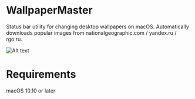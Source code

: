 # WallpaperMaster

Status bar utility for changing desktop wallpapers on macOS.
Automatically downloads popular images from nationalgeographic.com / yandex.ru / rgo.ru.

![Alt text](/chist/WallpaperMaster/preview.jpg?raw=true "Preview")

# Requirements

macOS 10.10 or later

